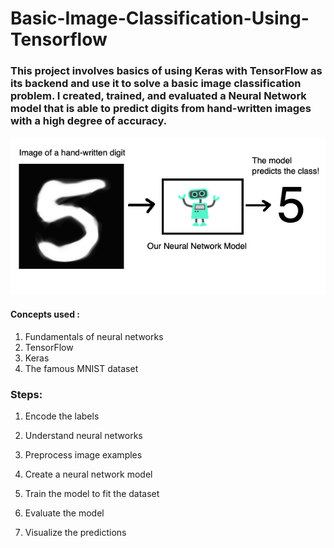 # Basic-Image-Classification-Using-Tensorflow

### This project involves basics of using Keras with TensorFlow as its backend and use it to solve a basic image classification problem. I created, trained, and evaluated a Neural Network model that is able to predict digits from hand-written images with a high degree of accuracy. 

![img.png](https://github.com/sneharane588/Basic-Image-Classification-Using-Tensorflow/raw/f6ceebc5305874b98237cf9d827360afbefd63b9/images/1_1.png)

####  Concepts used : 
1. Fundamentals of neural networks <br>
2. TensorFlow<br>
3. Keras<br>
4. The famous MNIST dataset

### Steps:

1. Encode the labels

2. Understand neural networks

3. Preprocess image examples

4. Create a neural network model

5. Train the model to fit the dataset

6. Evaluate the model

7. Visualize the predictions
